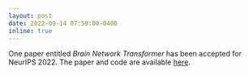```yaml
---
layout: post
date: 2022-09-14 07:59:00-0400
inline: true
---
```


One paper entitled *Brain Network Transformer* has been accepted for NeurIPS 2022. The paper and code are available [here](https://arxiv.org/abs/2210.06681).